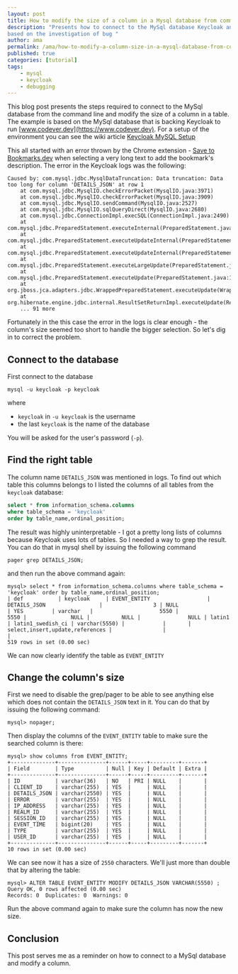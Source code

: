 ```yaml
---
layout: post
title: How to modify the size of a column in a Mysql database from command line
description: "Presents how to connect to the MySql database Keycloak and modify a column's size from the command line. It's
based on the investigation of bug "
author: ama
permalink: /ama/how-to-modify-a-column-size-in-a-mysql-database-from-command-line
published: true
categories: [tutorial]
tags:
    - mysql
    - keycloak
    - debugging
---
```


This blog post presents the steps required to connect to the MySql database from the command line and modify the size of
a column in a table. The example is based on the MySql database that is backing Keycloak to run [www.codever.dev](https://www.codever.dev).
For a setup of the environment you can see the wiki article [Keycloak MySQL Setup](https://github.com/CodeverDotDev/codever/wiki/Keycloak-MySQL-Setup)

<!--more-->

This all started with an error thrown by the Chrome extension - [Save to Bookmarks.dev](https://chrome.google.com/webstore/detail/save-to-bookmarksdev/diofdblfhjbpgackifolmboaiccmebjb)
when selecting a very long text to add the bookmark's description. The error in the Keycloak logs was the following:

```shell
Caused by: com.mysql.jdbc.MysqlDataTruncation: Data truncation: Data too long for column 'DETAILS_JSON' at row 1
	at com.mysql.jdbc.MysqlIO.checkErrorPacket(MysqlIO.java:3971)
	at com.mysql.jdbc.MysqlIO.checkErrorPacket(MysqlIO.java:3909)
	at com.mysql.jdbc.MysqlIO.sendCommand(MysqlIO.java:2527)
	at com.mysql.jdbc.MysqlIO.sqlQueryDirect(MysqlIO.java:2680)
	at com.mysql.jdbc.ConnectionImpl.execSQL(ConnectionImpl.java:2490)
	at com.mysql.jdbc.PreparedStatement.executeInternal(PreparedStatement.java:1858)
	at com.mysql.jdbc.PreparedStatement.executeUpdateInternal(PreparedStatement.java:2079)
	at com.mysql.jdbc.PreparedStatement.executeUpdateInternal(PreparedStatement.java:2013)
	at com.mysql.jdbc.PreparedStatement.executeLargeUpdate(PreparedStatement.java:5104)
	at com.mysql.jdbc.PreparedStatement.executeUpdate(PreparedStatement.java:1998)
	at org.jboss.jca.adapters.jdbc.WrappedPreparedStatement.executeUpdate(WrappedPreparedStatement.java:537)
	at org.hibernate.engine.jdbc.internal.ResultSetReturnImpl.executeUpdate(ResultSetReturnImpl.java:175)
	... 91 more
```

Fortunately in the this case the error in the logs is clear enough -  the column's size seemed too short to handle the bigger selection.
So let's dig in to correct the problem.


## Connect to the database

First connect to the database

```shell
mysql -u keycloak -p keycloak
```

where
- `keycloak` in `-u keycloak` is the username
- the last `keycloak` is the name of the database

You will be asked for the user's password (`-p`).


## Find the right table

The column name `DETAILS_JSON` was mentioned in logs. To find out which table this columns belongs to I listed the
columns of all tables from the `keycloak` database:

```sql
select * from information_schema.columns
where table_schema = 'keycloak'
order by table_name,ordinal_position;
```

The result was highly uninterpretable - I got a pretty long lists of columns because Keycloak uses lots of tables. So I needed a way
to grep the result. You can do that in mysql shell by issuing the following command

```shell
pager grep DETAILS_JSON;
```

and then run the above command again:

```shell
mysql> select * from information_schema.columns where table_schema = 'keycloak' order by table_name,ordinal_position;
| def           | keycloak     | EVENT_ENTITY                  | DETAILS_JSON                 |                3 | NULL                        | YES         | varchar   |                     5550 |                   5550 |              NULL |          NULL |               NULL | latin1             | latin1_swedish_ci | varchar(5550) |            |       | select,insert,update,references |                |                       |
519 rows in set (0.00 sec)
```

We can now clearly identify the table as `EVENT_ENTITY`

## Change the column's size

First we need to disable the grep/pager to be able to see anything else which does not contain the `DETAILS_JSON` text in it.
 You can do that by issuing the following command:

```shell
mysql> nopager;
```

Then display the columns of the `EVENT_ENTITY` table to make sure the searched column is there:

```shell
mysql> show columns from EVENT_ENTITY;
+--------------+---------------+------+-----+---------+-------+
| Field        | Type          | Null | Key | Default | Extra |
+--------------+---------------+------+-----+---------+-------+
| ID           | varchar(36)   | NO   | PRI | NULL    |       |
| CLIENT_ID    | varchar(255)  | YES  |     | NULL    |       |
| DETAILS_JSON | varchar(2550) | YES  |     | NULL    |       |
| ERROR        | varchar(255)  | YES  |     | NULL    |       |
| IP_ADDRESS   | varchar(255)  | YES  |     | NULL    |       |
| REALM_ID     | varchar(255)  | YES  |     | NULL    |       |
| SESSION_ID   | varchar(255)  | YES  |     | NULL    |       |
| EVENT_TIME   | bigint(20)    | YES  |     | NULL    |       |
| TYPE         | varchar(255)  | YES  |     | NULL    |       |
| USER_ID      | varchar(255)  | YES  |     | NULL    |       |
+--------------+---------------+------+-----+---------+-------+
10 rows in set (0.00 sec)
```

We can see now it has a size of `2550` characters. We'll just more than double that by altering the table:

```shell
mysql> ALTER TABLE EVENT_ENTITY MODIFY DETAILS_JSON VARCHAR(5550) ;
Query OK, 0 rows affected (0.00 sec)
Records: 0  Duplicates: 0  Warnings: 0
```

Run the above command again to make sure the column has now the new size.


## Conclusion

This post serves me as a reminder on how to connect to a MySql database and modify a column.

